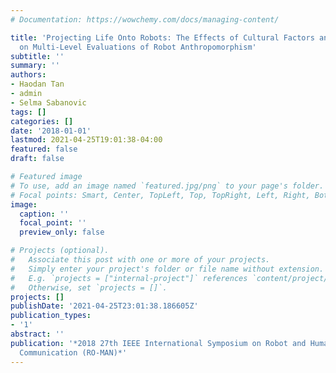 ```yaml
---
# Documentation: https://wowchemy.com/docs/managing-content/

title: 'Projecting Life Onto Robots: The Effects of Cultural Factors and Design Type
  on Multi-Level Evaluations of Robot Anthropomorphism'
subtitle: ''
summary: ''
authors:
- Haodan Tan
- admin
- Selma Sabanovic
tags: []
categories: []
date: '2018-01-01'
lastmod: 2021-04-25T19:01:38-04:00
featured: false
draft: false

# Featured image
# To use, add an image named `featured.jpg/png` to your page's folder.
# Focal points: Smart, Center, TopLeft, Top, TopRight, Left, Right, BottomLeft, Bottom, BottomRight.
image:
  caption: ''
  focal_point: ''
  preview_only: false

# Projects (optional).
#   Associate this post with one or more of your projects.
#   Simply enter your project's folder or file name without extension.
#   E.g. `projects = ["internal-project"]` references `content/project/deep-learning/index.md`.
#   Otherwise, set `projects = []`.
projects: []
publishDate: '2021-04-25T23:01:38.186605Z'
publication_types:
- '1'
abstract: ''
publication: '*2018 27th IEEE International Symposium on Robot and Human Interactive
  Communication (RO-MAN)*'
---
```

